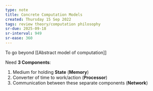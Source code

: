 ```yaml
---
type: note
title: Concrete Computation Models
created: Thursday 15 Sep 2022
tags: review theory/computation philosophy
sr-due: 2025-09-18
sr-interval: 949
sr-ease: 360
---
```

To go beyond [[Abstract model of computation]]

Need **3 Components**:
1. Medium for holding **State** (**Memory**)
2. Converter of time to work/action (**Processor**)
3. Communication between these separate components (**Network**)